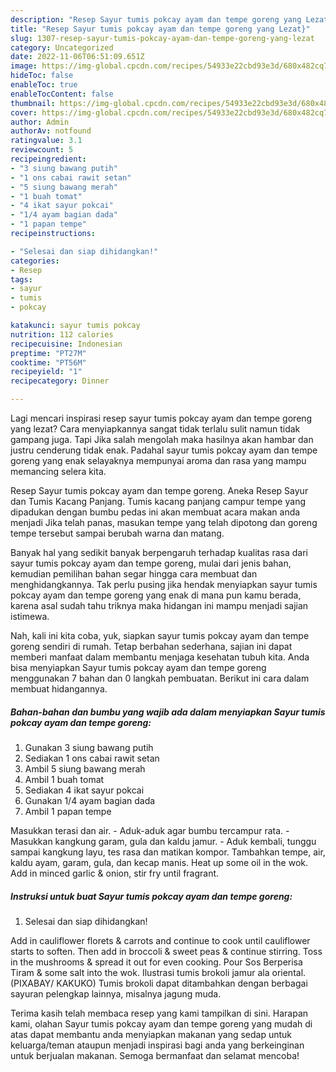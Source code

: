 ```yaml
---
description: "Resep Sayur tumis pokcay ayam dan tempe goreng yang Lezat}"
title: "Resep Sayur tumis pokcay ayam dan tempe goreng yang Lezat}"
slug: 1307-resep-sayur-tumis-pokcay-ayam-dan-tempe-goreng-yang-lezat
category: Uncategorized
date: 2022-11-06T06:51:09.651Z
image: https://img-global.cpcdn.com/recipes/54933e22cbd93e3d/680x482cq70/sayur-tumis-pokcay-ayam-dan-tempe-goreng-foto-resep-utama.jpg
hideToc: false
enableToc: true
enableTocContent: false
thumbnail: https://img-global.cpcdn.com/recipes/54933e22cbd93e3d/680x482cq70/sayur-tumis-pokcay-ayam-dan-tempe-goreng-foto-resep-utama.jpg
cover: https://img-global.cpcdn.com/recipes/54933e22cbd93e3d/680x482cq70/sayur-tumis-pokcay-ayam-dan-tempe-goreng-foto-resep-utama.jpg
author: Admin
authorAv: notfound
ratingvalue: 3.1
reviewcount: 5
recipeingredient:
- "3 siung bawang putih"
- "1 ons cabai rawit setan"
- "5 siung bawang merah"
- "1 buah tomat"
- "4 ikat sayur pokcai"
- "1/4 ayam bagian dada"
- "1 papan tempe"
recipeinstructions:

- "Selesai dan siap dihidangkan!"
categories:
- Resep
tags:
- sayur
- tumis
- pokcay

katakunci: sayur tumis pokcay 
nutrition: 112 calories
recipecuisine: Indonesian
preptime: "PT27M"
cooktime: "PT56M"
recipeyield: "1"
recipecategory: Dinner

---
```



Lagi mencari inspirasi resep sayur tumis pokcay ayam dan tempe goreng yang lezat? Cara menyiapkannya sangat tidak terlalu sulit namun tidak gampang juga. Tapi Jika salah mengolah maka hasilnya akan hambar dan justru cenderung tidak enak. Padahal sayur tumis pokcay ayam dan tempe goreng yang enak selayaknya mempunyai aroma dan rasa yang mampu memancing selera kita.


Resep Sayur tumis pokcay ayam dan tempe goreng. Aneka Resep Sayur dan Tumis Kacang Panjang. Tumis kacang panjang campur tempe yang dipadukan dengan bumbu pedas ini akan membuat acara makan anda menjadi Jika telah panas, masukan tempe yang telah dipotong dan goreng tempe tersebut sampai berubah warna dan matang.

Banyak hal yang sedikit banyak berpengaruh terhadap kualitas rasa dari sayur tumis pokcay ayam dan tempe goreng, mulai dari jenis bahan, kemudian pemilihan bahan segar hingga cara membuat dan menghidangkannya. Tak perlu pusing jika hendak menyiapkan sayur tumis pokcay ayam dan tempe goreng yang enak di mana pun kamu berada, karena asal sudah tahu triknya maka hidangan ini mampu menjadi sajian istimewa.


Nah, kali ini kita coba, yuk, siapkan sayur tumis pokcay ayam dan tempe goreng sendiri di rumah. Tetap berbahan sederhana, sajian ini dapat memberi manfaat dalam membantu menjaga kesehatan tubuh kita. Anda bisa menyiapkan Sayur tumis pokcay ayam dan tempe goreng menggunakan 7 bahan dan 0 langkah pembuatan. Berikut ini cara dalam membuat hidangannya.

<!--inarticleads1-->

##### Bahan-bahan dan bumbu yang wajib ada dalam menyiapkan Sayur tumis pokcay ayam dan tempe goreng:

1. Gunakan 3 siung bawang putih
1. Sediakan 1 ons cabai rawit setan
1. Ambil 5 siung bawang merah
1. Ambil 1 buah tomat
1. Sediakan 4 ikat sayur pokcai
1. Gunakan 1/4 ayam bagian dada
1. Ambil 1 papan tempe


Masukkan terasi dan air. - Aduk-aduk agar bumbu tercampur rata. - Masukkan kangkung garam, gula dan kaldu jamur. - Aduk kembali, tunggu sampai kangkung layu, tes rasa dan matikan kompor. Tambahkan tempe, air, kaldu ayam, garam, gula, dan kecap manis. Heat up some oil in the wok. Add in minced garlic &amp; onion, stir fry until fragrant. 

<!--inarticleads2-->

##### Instruksi untuk buat Sayur tumis pokcay ayam dan tempe goreng:


1. Selesai dan siap dihidangkan!

Add in cauliflower florets &amp; carrots and continue to cook until cauliflower starts to soften. Then add in broccoli &amp; sweet peas &amp; continue stirring. Toss in the mushrooms &amp; spread it out for even cooking. Pour Sos Berperisa Tiram &amp; some salt into the wok. Ilustrasi tumis brokoli jamur ala oriental. (PIXABAY/ KAKUKO) Tumis brokoli dapat ditambahkan dengan berbagai sayuran pelengkap lainnya, misalnya jagung muda. 

Terima kasih telah membaca resep yang kami tampilkan di sini. Harapan kami, olahan Sayur tumis pokcay ayam dan tempe goreng yang mudah di atas dapat membantu anda menyiapkan makanan yang sedap untuk keluarga/teman ataupun menjadi inspirasi bagi anda yang berkeinginan untuk berjualan makanan. Semoga bermanfaat dan selamat mencoba!
